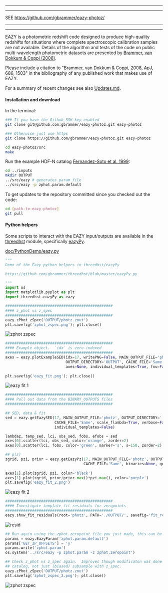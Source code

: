 ********************************************
********************************************

SEE https://github.com/gbrammer/eazy-photoz/

********************************************
********************************************

EAZY is a photometric redshift code designed to produce high-quality redshifts for situations where complete spectroscopic calibration samples are not available. Details of the algorithm and tests of the code on public multi-wavelength photometric datasets are presented by [Brammer, van Dokkum & Coppi (2008)](http://adsabs.harvard.edu/abs/2008ApJ...686.1503B).

Please include a citation to "Brammer, van Dokkum & Coppi, 2008, ApJ, 686, 1503" in the bibliography of any published work that makes use of EAZY.

For a summary of recent changes see also [Updates.md](https://github.com/gbrammer/eazy-photoz/blob/master/Updates.md).

#### Installation and download

In the terminal:

```bash
### If you have the Github SSH key enabled
git clone git@github.com:gbrammer/eazy-photoz.git eazy-photoz

### Otherwise just use https
git clone https://github.com/gbrammer/eazy-photoz.git eazy-photoz

cd eazy-photoz/src
make
```

Run the example HDF-N catalog [Fernandez-Soto et al. 1999](http://adsabs.harvard.edu/abs/1999ApJ...513...34F):

```bash
cd ../inputs
mkdir OUTPUT
../src/eazy # generates param file
../src/eazy -p zphot.param.default
```

To get updates to the repository committed since you checked out the code:

```bash
cd [path-to-eazy-photoz]
git pull
```

#### Python helpers

Some scripts to interact with the EAZY input/outputs are available in the [threedhst](https://github.com/gbrammer/threedhst) module, specifically [eazyPy](https://github.com/gbrammer/threedhst/blob/master/eazyPy.py).

[doc/PythonDemo/eazy.py](doc/PythonDemo/eazy.py)
```python
"""
Demo of the Eazy python helpers in threedhst/eazyPy

https://github.com/gbrammer/threedhst/blob/master/eazyPy.py

"""
import os
import matplotlib.pyplot as plt
import threedhst.eazyPy as eazy

################################################
#### z_phot vs z_spec
################################################
eazy.zPhot_zSpec('OUTPUT/photz.zout')
plt.savefig('zphot_zspec.png'); plt.close()
```

![zphot zspec](https://raw.githubusercontent.com/gbrammer/eazy-photoz/master/doc/PythonDemo/zphot_zspec.png)

```python
################################################
#### Example object.  `idx` is zero-indexed
################################################
axes = eazy.plotExampleSED(idx=17, writePNG=False, MAIN_OUTPUT_FILE='photz',
                           OUTPUT_DIRECTORY='OUTPUT', CACHE_FILE='Same', lrange=[3800, 3.e4],
                           axes=None, individual_templates=True, fnu=False)
                           
plt.savefig('eazy_fit.png'); plt.close()
```
![eazy fit 1](https://raw.githubusercontent.com/gbrammer/eazy-photoz/master/doc/PythonDemo/eazy_fit.png)

```python
################################################
#### Pull out data from the BINARY_OUTPUTS files
################################################

## SED, data & fit
sed = eazy.getEazySED(17, MAIN_OUTPUT_FILE='photz', OUTPUT_DIRECTORY='./OUTPUT',
                      CACHE_FILE='Same', scale_flambda=True, verbose=False,
                      individual_templates=False)

lambdaz, temp_sed, lci, obs_sed, fobs, efobs = sed
axes[0].scatter(lci, obs_sed, color='orange', zorder=2)
axes[0].scatter(lci, fobs, color='green', marker='s', s=150, zorder=2)

## p(z)
zgrid, pzi, prior = eazy.getEazyPz(17, MAIN_OUTPUT_FILE='photz', OUTPUT_DIRECTORY='./OUTPUT',
                                   CACHE_FILE='Same', binaries=None, get_prior=True)
                                   
axes[1].plot(zgrid, pzi, color='black')
axes[1].plot(zgrid, prior/prior.max()*pzi.max(), color='purple')
plt.savefig('eazy_fit_2.png')
```
![eazy fit 2](https://raw.githubusercontent.com/gbrammer/eazy-photoz/master/doc/PythonDemo/eazy_fit_2.png)

```python
################################################
#### Investigate template fit residuals for zeropoints
################################################
eazy.show_fit_residuals(root='photz', PATH='./OUTPUT/', savefig='fit_residuals.png', adjust_zeropoints='zphot.zeropoint', fix_filter=None, ref_filter=28, get_resid=False, wclip=[1200, 30000.0])
```
![resid](https://raw.githubusercontent.com/gbrammer/eazy-photoz/master/doc/PythonDemo/fit_residuals.png)

```python
## Run again using the zphot.zeropoint file you just made, this can be done iteratively
params = eazy.EazyParam('zphot.param.default')
params['GET_ZP_OFFSETS'] = 'y'
params.write('zphot.param')
os.system('../src/eazy -p zphot.param -z zphot.zeropoint')

## Check z_phot vs z_spec again.  Improves though modificaton was done with *all* objects in the 
## catalog, not just (biased) subsample with z_spec.
eazy.zPhot_zSpec('OUTPUT/photz.zout')
plt.savefig('zphot_zspec_2.png'); plt.close()
```
![zphot zspec](https://raw.githubusercontent.com/gbrammer/eazy-photoz/master/doc/PythonDemo/zphot_zspec_2.png)
